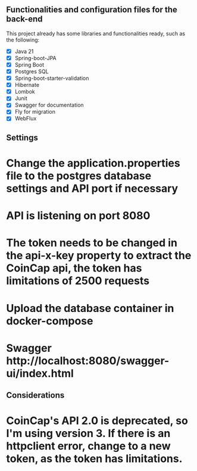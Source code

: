 ## Functionalities and configuration files for the back-end
This project already has some libraries and functionalities ready, such as the following:
* [x] Java 21
* [x] Spring-boot-JPA
* [x] Spring Boot
* [x] Postgres SQL
* [x] Spring-boot-starter-validation
* [x] Hibernate
* [x] Lombok
* [x] Junit
* [x] Swagger for documentation
* [x] Fly for migration
* [x] WebFlux 

## Settings

# Change the application.properties file to the postgres database settings and API port if necessary
# API is listening on port 8080
# The token needs to be changed in the api-x-key property to extract the CoinCap api, the token has limitations of 2500 requests
# Upload the database container in docker-compose
# Swagger http://localhost:8080/swagger-ui/index.html

## Considerations

# CoinCap's API 2.0 is deprecated, so I'm using version 3. If there is an httpclient error, change to a new token, as the token has limitations.
